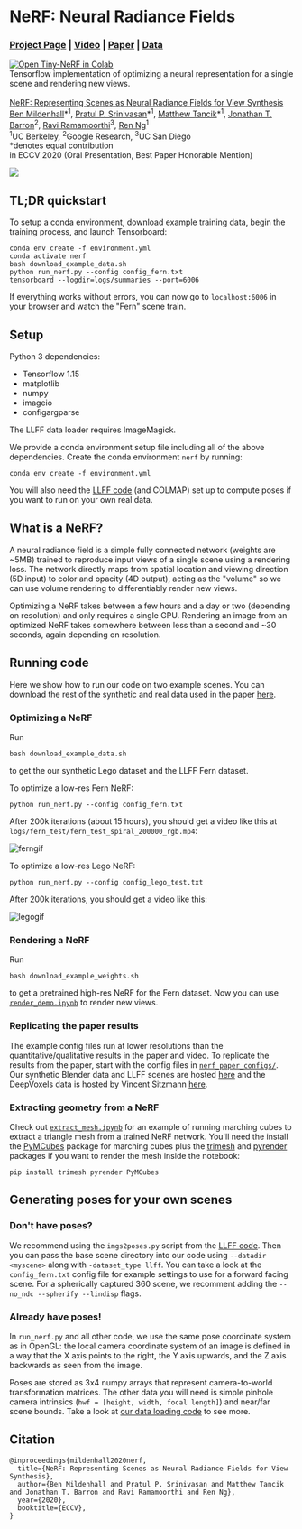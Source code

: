 # NeRF: Neural Radiance Fields
### [Project Page](http://tancik.com/nerf) | [Video](https://youtu.be/JuH79E8rdKc) | [Paper](https://arxiv.org/abs/2003.08934) | [Data](https://drive.google.com/drive/folders/128yBriW1IG_3NJ5Rp7APSTZsJqdJdfc1)
[![Open Tiny-NeRF in Colab](https://colab.research.google.com/assets/colab-badge.svg)](https://colab.research.google.com/github/bmild/nerf/blob/master/tiny_nerf.ipynb)<br>
Tensorflow implementation of optimizing a neural representation for a single scene and rendering new views.<br><br>
[NeRF: Representing Scenes as Neural Radiance Fields for View Synthesis](http://tancik.com/nerf)  
 [Ben Mildenhall](https://people.eecs.berkeley.edu/~bmild/)\*<sup>1</sup>,
 [Pratul P. Srinivasan](https://people.eecs.berkeley.edu/~pratul/)\*<sup>1</sup>,
 [Matthew Tancik](http://tancik.com/)\*<sup>1</sup>,
 [Jonathan T. Barron](http://jonbarron.info/)<sup>2</sup>,
 [Ravi Ramamoorthi](http://cseweb.ucsd.edu/~ravir/)<sup>3</sup>,
 [Ren Ng](https://www2.eecs.berkeley.edu/Faculty/Homepages/yirenng.html)<sup>1</sup> <br>
 <sup>1</sup>UC Berkeley, <sup>2</sup>Google Research, <sup>3</sup>UC San Diego  
  \*denotes equal contribution  
in ECCV 2020 (Oral Presentation, Best Paper Honorable Mention)

<img src='imgs/pipeline.jpg'/>

## TL;DR quickstart

To setup a conda environment, download example training data, begin the training process, and launch Tensorboard:
```
conda env create -f environment.yml
conda activate nerf
bash download_example_data.sh
python run_nerf.py --config config_fern.txt
tensorboard --logdir=logs/summaries --port=6006
```
If everything works without errors, you can now go to `localhost:6006` in your browser and watch the "Fern" scene train.

## Setup

Python 3 dependencies:

* Tensorflow 1.15
* matplotlib
* numpy
* imageio
*  configargparse

The LLFF data loader requires ImageMagick.

We provide a conda environment setup file including all of the above dependencies. Create the conda environment `nerf` by running:
```
conda env create -f environment.yml
```

You will also need the [LLFF code](http://github.com/fyusion/llff) (and COLMAP) set up to compute poses if you want to run on your own real data.

## What is a NeRF?

A neural radiance field is a simple fully connected network (weights are ~5MB) trained to reproduce input views of a single scene using a rendering loss. The network directly maps from spatial location and viewing direction (5D input) to color and opacity (4D output), acting as the "volume" so we can use volume rendering to differentiably render new views.

Optimizing a NeRF takes between a few hours and a day or two (depending on resolution) and only requires a single GPU. Rendering an image from an optimized NeRF takes somewhere between less than a second and ~30 seconds, again depending on resolution.


## Running code

Here we show how to run our code on two example scenes. You can download the rest of the synthetic and real data used in the paper [here](https://drive.google.com/drive/folders/128yBriW1IG_3NJ5Rp7APSTZsJqdJdfc1).

### Optimizing a NeRF

Run
```
bash download_example_data.sh
```
to get the our synthetic Lego dataset and the LLFF Fern dataset.

To optimize a low-res Fern NeRF:
```
python run_nerf.py --config config_fern.txt
```
After 200k iterations (about 15 hours), you should get a video like this at `logs/fern_test/fern_test_spiral_200000_rgb.mp4`:

![ferngif](https://people.eecs.berkeley.edu/~bmild/nerf/fern_200k_256w.gif)

To optimize a low-res Lego NeRF:
```
python run_nerf.py --config config_lego_test.txt
```
After 200k iterations, you should get a video like this:

![legogif](https://people.eecs.berkeley.edu/~bmild/nerf/lego_200k_256w.gif)

### Rendering a NeRF

Run
```
bash download_example_weights.sh
```
to get a pretrained high-res NeRF for the Fern dataset. Now you can use [`render_demo.ipynb`](https://github.com/bmild/nerf/blob/master/render_demo.ipynb) to render new views.

### Replicating the paper results

The example config files run at lower resolutions than the quantitative/qualitative results in the paper and video. To replicate the results from the paper, start with the config files in [`nerf_paper_configs/`](https://github.com/bmild/nerf/tree/master/nerf_paper_configs). Our synthetic Blender data and LLFF scenes are hosted [here](https://drive.google.com/drive/folders/128yBriW1IG_3NJ5Rp7APSTZsJqdJdfc1) and the DeepVoxels data is hosted by Vincent Sitzmann [here](https://drive.google.com/open?id=1lUvJWB6oFtT8EQ_NzBrXnmi25BufxRfl).

### Extracting geometry from a NeRF

Check out [`extract_mesh.ipynb`](https://github.com/bmild/nerf/blob/master/extract_mesh.ipynb) for an example of running marching cubes to extract a triangle mesh from a trained NeRF network. You'll need the install the [PyMCubes](https://github.com/pmneila/PyMCubes) package for marching cubes plus the [trimesh](https://github.com/mikedh/trimesh) and [pyrender](https://github.com/mmatl/pyrender) packages if you want to render the mesh inside the notebook:
```
pip install trimesh pyrender PyMCubes
```

## Generating poses for your own scenes

### Don't have poses?

We recommend using the `imgs2poses.py` script from the [LLFF code](https://github.com/fyusion/llff). Then you can pass the base scene directory into our code using `--datadir <myscene>` along with `-dataset_type llff`. You can take a look at the `config_fern.txt` config file for example settings to use for a forward facing scene. For a spherically captured 360 scene, we recomment adding the `--no_ndc --spherify --lindisp` flags.

### Already have poses!

In `run_nerf.py` and all other code, we use the same pose coordinate system as in OpenGL: the local camera coordinate system of an image is defined in a way that the X axis points to the right, the Y axis upwards, and the Z axis backwards as seen from the image.

Poses are stored as 3x4 numpy arrays that represent camera-to-world transformation matrices. The other data you will need is simple pinhole camera intrinsics (`hwf = [height, width, focal length]`) and near/far scene bounds. Take a look at [our data loading code](https://github.com/bmild/nerf/blob/master/run_nerf.py#L406) to see more.

## Citation

```
@inproceedings{mildenhall2020nerf,
  title={NeRF: Representing Scenes as Neural Radiance Fields for View Synthesis},
  author={Ben Mildenhall and Pratul P. Srinivasan and Matthew Tancik and Jonathan T. Barron and Ravi Ramamoorthi and Ren Ng},
  year={2020},
  booktitle={ECCV},
}
```
